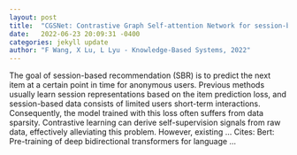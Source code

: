 ```yaml
---
layout: post
title:  "CGSNet: Contrastive Graph Self-attention Network for session-based recommendation"
date:   2022-06-23 20:09:31 -0400
categories: jekyll update
author: "F Wang, X Lu, L Lyu - Knowledge-Based Systems, 2022"
---
```

The goal of session-based recommendation (SBR) is to predict the next item at a certain point in time for anonymous users. Previous methods usually learn session representations based on the item prediction loss, and session-based data consists of limited users  short-term interactions. Consequently, the model trained with this loss often suffers from data sparsity. Contrastive learning can derive self-supervision signals from raw data, effectively alleviating this problem. However, existing …
Cites: ‪Bert: Pre-training of deep bidirectional transformers for language …‬  